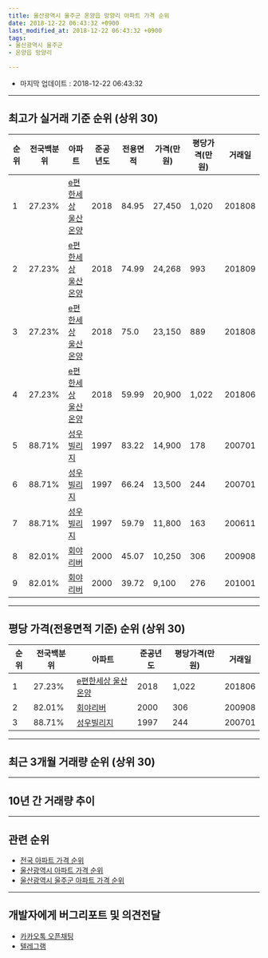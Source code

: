 ```yaml
---
title: 울산광역시 울주군 온양읍 망양리 아파트 가격 순위
date: 2018-12-22 06:43:32 +0900
last_modified_at: 2018-12-22 06:43:32 +0900
tags:
- 울산광역시 울주군
- 온양읍 망양리

---
```


* 마지막 업데이트 : 2018-12-22 06:43:32

---

## 최고가 실거래 기준 순위 (상위 30)


|순위|전국백분위|아파트|준공년도|전용면적|가격(만원)|평당가격(만원)|거래일|
|---|---|---|---|---|---|---|---|
|1|27.23%|[e편한세상 울산온양](https://search.naver.com/search.naver?query=%EC%9A%B8%EC%82%B0%EA%B4%91%EC%97%AD%EC%8B%9C+%EC%9A%B8%EC%A3%BC%EA%B5%B0+%EC%98%A8%EC%96%91%EC%9D%8D+%EB%A7%9D%EC%96%91%EB%A6%AC+e%ED%8E%B8%ED%95%9C%EC%84%B8%EC%83%81+%EC%9A%B8%EC%82%B0%EC%98%A8%EC%96%91)|2018|84.95|27,450|1,020|201808|
|2|27.23%|[e편한세상 울산온양](https://search.naver.com/search.naver?query=%EC%9A%B8%EC%82%B0%EA%B4%91%EC%97%AD%EC%8B%9C+%EC%9A%B8%EC%A3%BC%EA%B5%B0+%EC%98%A8%EC%96%91%EC%9D%8D+%EB%A7%9D%EC%96%91%EB%A6%AC+e%ED%8E%B8%ED%95%9C%EC%84%B8%EC%83%81+%EC%9A%B8%EC%82%B0%EC%98%A8%EC%96%91)|2018|74.99|24,268|993|201809|
|3|27.23%|[e편한세상 울산온양](https://search.naver.com/search.naver?query=%EC%9A%B8%EC%82%B0%EA%B4%91%EC%97%AD%EC%8B%9C+%EC%9A%B8%EC%A3%BC%EA%B5%B0+%EC%98%A8%EC%96%91%EC%9D%8D+%EB%A7%9D%EC%96%91%EB%A6%AC+e%ED%8E%B8%ED%95%9C%EC%84%B8%EC%83%81+%EC%9A%B8%EC%82%B0%EC%98%A8%EC%96%91)|2018|75.0|23,150|889|201808|
|4|27.23%|[e편한세상 울산온양](https://search.naver.com/search.naver?query=%EC%9A%B8%EC%82%B0%EA%B4%91%EC%97%AD%EC%8B%9C+%EC%9A%B8%EC%A3%BC%EA%B5%B0+%EC%98%A8%EC%96%91%EC%9D%8D+%EB%A7%9D%EC%96%91%EB%A6%AC+e%ED%8E%B8%ED%95%9C%EC%84%B8%EC%83%81+%EC%9A%B8%EC%82%B0%EC%98%A8%EC%96%91)|2018|59.99|20,900|1,022|201806|
|5|88.71%|[성우빌리지](https://search.naver.com/search.naver?query=%EC%9A%B8%EC%82%B0%EA%B4%91%EC%97%AD%EC%8B%9C+%EC%9A%B8%EC%A3%BC%EA%B5%B0+%EC%98%A8%EC%96%91%EC%9D%8D+%EB%A7%9D%EC%96%91%EB%A6%AC+%EC%84%B1%EC%9A%B0%EB%B9%8C%EB%A6%AC%EC%A7%80)|1997|83.22|14,900|178|200701|
|6|88.71%|[성우빌리지](https://search.naver.com/search.naver?query=%EC%9A%B8%EC%82%B0%EA%B4%91%EC%97%AD%EC%8B%9C+%EC%9A%B8%EC%A3%BC%EA%B5%B0+%EC%98%A8%EC%96%91%EC%9D%8D+%EB%A7%9D%EC%96%91%EB%A6%AC+%EC%84%B1%EC%9A%B0%EB%B9%8C%EB%A6%AC%EC%A7%80)|1997|66.24|13,500|244|200701|
|7|88.71%|[성우빌리지](https://search.naver.com/search.naver?query=%EC%9A%B8%EC%82%B0%EA%B4%91%EC%97%AD%EC%8B%9C+%EC%9A%B8%EC%A3%BC%EA%B5%B0+%EC%98%A8%EC%96%91%EC%9D%8D+%EB%A7%9D%EC%96%91%EB%A6%AC+%EC%84%B1%EC%9A%B0%EB%B9%8C%EB%A6%AC%EC%A7%80)|1997|59.79|11,800|163|200611|
|8|82.01%|[회야리버](https://search.naver.com/search.naver?query=%EC%9A%B8%EC%82%B0%EA%B4%91%EC%97%AD%EC%8B%9C+%EC%9A%B8%EC%A3%BC%EA%B5%B0+%EC%98%A8%EC%96%91%EC%9D%8D+%EB%A7%9D%EC%96%91%EB%A6%AC+%ED%9A%8C%EC%95%BC%EB%A6%AC%EB%B2%84)|2000|45.07|10,250|306|200908|
|9|82.01%|[회야리버](https://search.naver.com/search.naver?query=%EC%9A%B8%EC%82%B0%EA%B4%91%EC%97%AD%EC%8B%9C+%EC%9A%B8%EC%A3%BC%EA%B5%B0+%EC%98%A8%EC%96%91%EC%9D%8D+%EB%A7%9D%EC%96%91%EB%A6%AC+%ED%9A%8C%EC%95%BC%EB%A6%AC%EB%B2%84)|2000|39.72|9,100|276|201001|


---

## 평당 가격(전용면적 기준) 순위 (상위 30)


|순위|전국백분위|아파트|준공년도|평당가격(만원)|거래일|
|---|---|---|---|---|---|
|1|27.23%|[e편한세상 울산온양](https://search.naver.com/search.naver?query=%EC%9A%B8%EC%82%B0%EA%B4%91%EC%97%AD%EC%8B%9C+%EC%9A%B8%EC%A3%BC%EA%B5%B0+%EC%98%A8%EC%96%91%EC%9D%8D+%EB%A7%9D%EC%96%91%EB%A6%AC+e%ED%8E%B8%ED%95%9C%EC%84%B8%EC%83%81+%EC%9A%B8%EC%82%B0%EC%98%A8%EC%96%91)|2018|1,022|201806|
|2|82.01%|[회야리버](https://search.naver.com/search.naver?query=%EC%9A%B8%EC%82%B0%EA%B4%91%EC%97%AD%EC%8B%9C+%EC%9A%B8%EC%A3%BC%EA%B5%B0+%EC%98%A8%EC%96%91%EC%9D%8D+%EB%A7%9D%EC%96%91%EB%A6%AC+%ED%9A%8C%EC%95%BC%EB%A6%AC%EB%B2%84)|2000|306|200908|
|3|88.71%|[성우빌리지](https://search.naver.com/search.naver?query=%EC%9A%B8%EC%82%B0%EA%B4%91%EC%97%AD%EC%8B%9C+%EC%9A%B8%EC%A3%BC%EA%B5%B0+%EC%98%A8%EC%96%91%EC%9D%8D+%EB%A7%9D%EC%96%91%EB%A6%AC+%EC%84%B1%EC%9A%B0%EB%B9%8C%EB%A6%AC%EC%A7%80)|1997|244|200701|


---

## 최근 3개월 거래량 순위 (상위 30)


<div style="width:100%;">
    <canvas id="deal_count_ranking" height="250"></canvas>
</div>


<script>
new Chart(document.getElementById("deal_count_ranking"), {
    type: 'horizontalBar',
    data: {
        labels: ['회야리버', 'e편한세상 울산온양', '성우빌리지'],
        datasets: [{
            label: '실거래 수',
            data: [6, 5, 1],
            borderColor: "rgba(255, 0, 128, 1)",
            backgroundColor: "rgba(255, 0, 128, 0.5)",
            fill: false,
        }]
    },
    options: {
        responsive: true,
        title: {
            display: true,
            text: '최근 3개월 거래량 순위'
        },
        tooltips: {
            mode: 'index',
            intersect: false,
            callbacks: {
                title: function(tooltipItems, data) {
                    return "실거래 수:";
                },
                label: function(tooltipItem, data) {
                    return data.labels[tooltipItem.index] + ": " + tooltipItem.xLabel;
                }
            }
        },
        hover: {
            mode: 'nearest',
            intersect: true
        },
        scales: {
            xAxes: [{
                display: true,
                scaleLabel: {
                    display: true,
                    labelString: '실거래 수'
                },
                ticks: {
                    suggestedMin: 0,
                }
            }],
            yAxes: [{
                display: true,
                ticks: {
                    autoSkip: false,
                    callback: function(value, index, values) {
                        if (value.length > 15)
                            return value.substr(0, 13) + "...";
                        else
                            return value;
                    }
                },
                scaleLabel: {
                    display: false,
                }
            }]
        }
    }
});

</script>


---

## 10년 간 거래량 추이


<div style="width:100%;">
    <canvas id="deal_progress" height="250"></canvas>
</div>

<script>
new Chart(document.getElementById("deal_progress"), {
    type: 'line',
    data: {
        labels: ['200812','200901','200902','200903','200904','200905','200906','200907','200908','200909','200910','200911','200912','201001','201002','201003','201004','201005','201006','201007','201008','201009','201010','201011','201012','201101','201102','201103','201104','201105','201106','201107','201108','201109','201110','201111','201112','201201','201202','201203','201204','201205','201206','201207','201208','201209','201210','201211','201212','201301','201302','201303','201304','201305','201306','201307','201308','201309','201310','201311','201312','201401','201402','201403','201404','201405','201406','201407','201408','201409','201410','201411','201412','201501','201502','201503','201504','201505','201506','201507','201508','201509','201510','201511','201512','201601','201602','201603','201604','201605','201606','201607','201608','201609','201610','201611','201612','201701','201702','201703','201704','201705','201706','201707','201708','201709','201710','201711','201712','201801','201802','201803','201804','201805','201806','201807','201808','201809','201810','201811','201812'],
        datasets: [{
            label: '실거래 수',
            pointRadius: 1,
            data: [1, 0, 2, 1, 1, 2, 1, 2, 6, 1, 14, 5, 8, 12, 10, 26, 9, 15, 8, 22, 10, 24, 14, 13, 14, 6, 6, 10, 7, 4, 7, 8, 3, 6, 13, 4, 11, 2, 10, 11, 12, 13, 6, 8, 8, 8, 13, 7, 8, 10, 16, 8, 10, 13, 11, 22, 9, 2, 6, 10, 6, 6, 5, 26, 12, 7, 75, 61, 22, 11, 35, 34, 32, 42, 9, 13, 16, 12, 17, 12, 13, 11, 16, 26, 8, 7, 7, 18, 7, 5, 10, 10, 5, 8, 6, 12, 10, 4, 4, 7, 8, 6, 2, 12, 4, 6, 3, 3, 2, 7, 5, 4, 4, 3, 6, 7, 5, 4, 8, 3, 1],
            borderColor: "rgba(255, 201, 14, 1)",
            backgroundColor: "rgba(255, 201, 14, 0.5)",
            fill: true,
        }]
    },
    options: {
        responsive: true,
        title: {
            display: true,
            text: '10년간 거래량 추이'
        },
        tooltips: {
            mode: 'index',
            intersect: false,
        },
        hover: {
            mode: 'nearest',
            intersect: true
        },
        scales: {
            xAxes: [{
                display: true,
                scaleLabel: {
                    display: true,
                    labelString: '년/월'
                }
            }],
            yAxes: [{
                display: true,
                ticks: {
                    suggestedMin: 0,
                },
                scaleLabel: {
                    display: true,
                    labelString: '실거래 수'
                }
            }]
        }
    }
});

</script>


---

## 관련 순위

- [전국 아파트 가격 순위](https://inasie.github.io/apt-ranking/전국)
- [울산광역시 아파트 가격 순위](https://inasie.github.io/apt-ranking/울산광역시)
- [울산광역시 울주군 아파트 가격 순위](https://inasie.github.io/apt-ranking/울산광역시-울주군)


---

## 개발자에게 버그리포트 및 의견전달

- [카카오톡 오픈채팅](https://open.kakao.com/o/gLJUAP4)
- [텔레그램](https://t.me/inasie)

